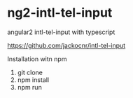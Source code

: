 # ng2-intl-tel-input
angular2 intl-tel-input with typescript

https://github.com/jackocnr/intl-tel-input

Installation witn npm
1. git clone 
2. npm install
3. npm run
